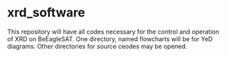 xrd_software
============
This repository will have all codes necessary for the control and operation of XRD on BeEagleSAT. 
One directory, named flowcharts will be for YeD diagrams. Other directories for source ceodes may be opened.
